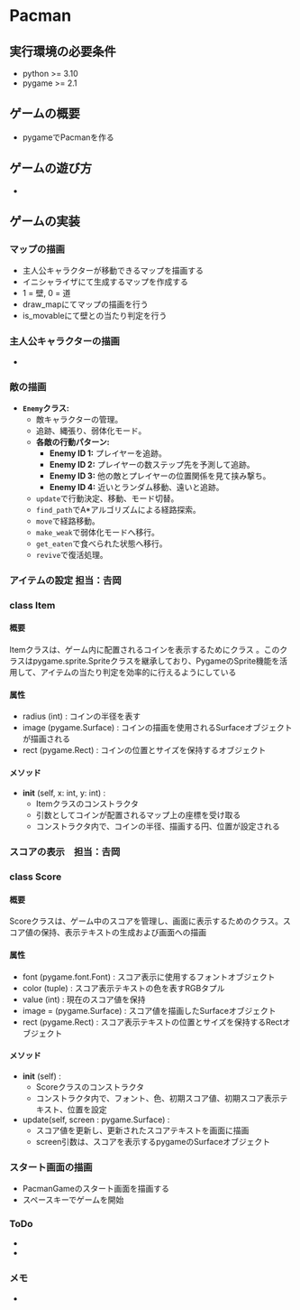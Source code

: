 # Pacman

## 実行環境の必要条件
* python >= 3.10
* pygame >= 2.1

## ゲームの概要
* pygameでPacmanを作る

## ゲームの遊び方
* 

## ゲームの実装
### マップの描画
* 主人公キャラクターが移動できるマップを描画する
* イニシャライザにて生成するマップを作成する
* 1 = 壁, 0 = 道
* draw_mapにてマップの描画を行う
* is_movableにて壁との当たり判定を行う

### 主人公キャラクターの描画
* 

### 敵の描画
- **`Enemy`クラス:**
    - 敵キャラクターの管理。
    - 追跡、縄張り、弱体化モード。
    - **各敵の行動パターン:**
        - **Enemy ID 1:** プレイヤーを追跡。
        - **Enemy ID 2:** プレイヤーの数ステップ先を予測して追跡。
        - **Enemy ID 3:** 他の敵とプレイヤーの位置関係を見て挟み撃ち。
        - **Enemy ID 4:** 近いとランダム移動、遠いと追跡。
    - `update`で行動決定、移動、モード切替。
    - `find_path`でA\*アルゴリズムによる経路探索。
    - `move`で経路移動。
    - `make_weak`で弱体化モードへ移行。
    - `get_eaten`で食べられた状態へ移行。
    - `revive`で復活処理。

### アイテムの設定 担当：𠮷岡
### class Item
#### 概要
Itemクラスは、ゲーム内に配置されるコインを表示するためにクラス 。このクラスはpygame.sprite.Spriteクラスを継承しており、PygameのSprite機能を活用して、アイテムの当たり判定を効率的に行えるようにしている

#### 属性
* radius (int) : コインの半径を表す
* image (pygame.Surface) : コインの描画を使用されるSurfaceオブジェクトが描画される
* rect (pygame.Rect) : コインの位置とサイズを保持するオブジェクト

#### メソッド
- __init__ (self, x: int, y: int) :
    - Itemクラスのコンストラクタ
    - 引数としてコインが配置されるマップ上の座標を受け取る
    - コンストラクタ内で、コインの半径、描画する円、位置が設定される

### スコアの表示　担当：𠮷岡
### class Score
#### 概要
Scoreクラスは、ゲーム中のスコアを管理し、画面に表示するためのクラス。スコア値の保持、表示テキストの生成および画面への描画

#### 属性
* font (pygame.font.Font) : スコア表示に使用するフォントオブジェクト
* color (tuple) : スコア表示テキストの色を表すRGBタプル
* value (int) : 現在のスコア値を保持
* image = (pygame.Surface) : スコア値を描画したSurfaceオブジェクト
* rect (pygame.Rect) : スコア表示テキストの位置とサイズを保持するRectオブジェクト

#### メソッド 
- __init__ (self) :
    - Scoreクラスのコンストラクタ
    - コンストラクタ内で、フォント、色、初期スコア値、初期スコア表示テキスト、位置を設定
- update(self, screen : pygame.Surface) : 
    - スコア値を更新し、更新されたスコアテキストを画面に描画
    - screen引数は、スコアを表示するpygameのSurfaceオブジェクト
### スタート画面の描画
* PacmanGameのスタート画面を描画する
* スペースキーでゲームを開始

### ToDo
- 
- 

### メモ
* 
